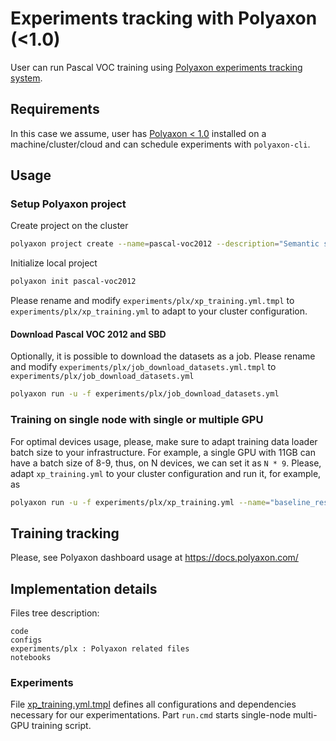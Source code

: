 # Experiments tracking with Polyaxon (<1.0)

User can run Pascal VOC training using [Polyaxon experiments tracking system](https://polyaxon.com/).

## Requirements

In this case we assume, user has [Polyaxon < 1.0](https://polyaxon.com/) installed on a machine/cluster/cloud and can schedule experiments with `polyaxon-cli`.

## Usage

### Setup Polyaxon project

Create project on the cluster
```bash
polyaxon project create --name=pascal-voc2012 --description="Semantic segmentation on Pascal VOC2012"
```
Initialize local project
```bash
polyaxon init pascal-voc2012
``` 

Please rename and modify `experiments/plx/xp_training.yml.tmpl` to `experiments/plx/xp_training.yml` 
to adapt to your cluster configuration.

#### Download Pascal VOC 2012 and SBD

Optionally, it is possible to download the datasets as a job. 
Please rename and modify `experiments/plx/job_download_datasets.yml.tmpl` to `experiments/plx/job_download_datasets.yml`
```bash
polyaxon run -u -f experiments/plx/job_download_datasets.yml
```

### Training on single node with single or multiple GPU

For optimal devices usage, please, make sure to adapt training data loader batch size to your infrastructure. 
For example, a single GPU with 11GB can have a batch size of 8-9, thus, on N devices, we can set it as `N * 9`.
Please, adapt `xp_training.yml` to your cluster configuration and run it, for example, as

```bash
polyaxon run -u -f experiments/plx/xp_training.yml --name="baseline_resnet101_sbd" --tags=train,deeplab,sbd
```

## Training tracking

Please, see Polyaxon dashboard usage at https://docs.polyaxon.com/


## Implementation details

Files tree description:
```
code
configs  
experiments/plx : Polyaxon related files
notebooks 
```

### Experiments

File [xp_training.yml.tmpl](experiments/plx/xp_training.yml.tmpl) defines all configurations and dependencies 
necessary for our experimentations. Part `run.cmd` starts single-node multi-GPU training script. 
